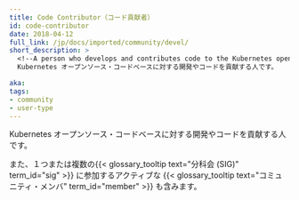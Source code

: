 ```yaml
---
title: Code Contributor（コード貢献者）
id: code-contributor
date: 2018-04-12
full_link: /jp/docs/imported/community/devel/
short_description: >
  <!--A person who develops and contributes code to the Kubernetes open source codebase.-->
  Kubernetes オープンソース・コードベースに対する開発やコードを貢献する人です。

aka: 
tags:
- community
- user-type
---
```

 <!--A person who develops and contributes code to the Kubernetes open source codebase.-->
 Kubernetes オープンソース・コードベースに対する開発やコードを貢献する人です。

<!--more--> 

<!--
They are also an active {{< glossary_tooltip text="community member" term_id="member" >}} who participates in one or more {{< glossary_tooltip text="Special Interest Groups (SIGs)" term_id="sig" >}}.
-->
また、１つまたは複数の{{< glossary_tooltip text="分科会 (SIG)" term_id="sig" >}} に参加するアクティブな {{< glossary_tooltip text="コミュニティ・メンバ" term_id="member" >}} も含みます。
